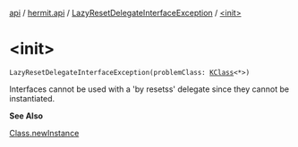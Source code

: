 [api](../../index.md) / [hermit.api](../index.md) / [LazyResetDelegateInterfaceException](index.md) / [&lt;init&gt;](./-init-.md)

# &lt;init&gt;

`LazyResetDelegateInterfaceException(problemClass: `[`KClass`](https://kotlinlang.org/api/latest/jvm/stdlib/kotlin.reflect/-k-class/index.html)`<*>)`

Interfaces cannot be used with a 'by resetss' delegate since they cannot be instantiated.

**See Also**

[Class.newInstance](https://docs.oracle.com/javase/6/docs/api/java/lang/Class.html#newInstance())

